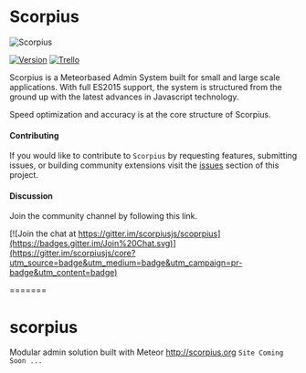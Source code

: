 # Scorpius


![Scorpius][1]

[![Version](https://img.shields.io/badge/Version-0.1.0-blue.svg?style=flat-square)]() [![Trello](https://img.shields.io/badge/Favro-Roadmap-yellow.svg?style=flat-square)](https://favro.com/organization/33e97eaca264ea0a2fd4dc99/01d1aa78db9d627ac3b21ef8)

Scorpius is a Meteorbased Admin System built for small and large scale applications. With full ES2015 support, the system is structured from the ground up with the latest advances in Javascript technology.

Speed optimization and accuracy is at the core structure of Scorpius.

#### Contributing
If you would like to contribute to `Scorpius` by requesting features, submitting issues, or building community extensions visit the [issues](https://github.com/scorpiusjs/scorpius/issues) section of this project. 

#### Discussion
Join the community channel by following this link.

[![Join the chat at https://gitter.im/scorpiusjs/scoprpius](https://badges.gitter.im/Join%20Chat.svg)](https://gitter.im/scorpiusjs/core?utm_source=badge&utm_medium=badge&utm_campaign=pr-badge&utm_content=badge)


  [1]: https://raw.githubusercontent.com/scorpiusjs/graphics/master/logos/scorpiusjs-logo.png
=======
# scorpius
Modular admin solution built with Meteor http://scorpius.org `Site Coming Soon ...`

